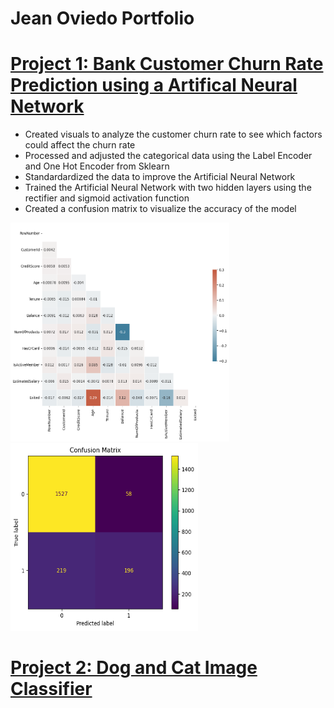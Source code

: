 # Jean Oviedo Portfolio 



# [Project 1: Bank Customer Churn Rate Prediction using a Artifical Neural Network](https://github.com/JMarcoOviedo/Bank_Customer_Churn-Model)

* Created visuals to analyze the customer churn rate to see which factors could affect the churn rate
* Processed and adjusted the categorical data using the Label Encoder and One Hot Encoder from Sklearn
* Standardardized the data to improve the Artificial Neural Network
* Trained the Artificial Neural Network with two hidden layers using the rectifier and sigmoid activation function 
* Created a confusion matrix to visualize the accuracy of the model 

<img src="https://github.com/JMarcoOviedo/Project-Code/blob/main/images/Bank4.png" width="350" height="350" />
<img src="https://github.com/JMarcoOviedo/Project-Code/blob/main/images/Bank5.png" width="300" height="300" />


# [Project 2: Dog and Cat Image Classifier](https://github.com/JMarcoOviedo/Dog_and_Cat_Image_Classifier)
